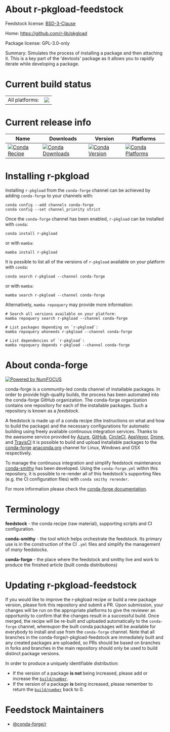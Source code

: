 About r-pkgload-feedstock
=========================

Feedstock license: [BSD-3-Clause](https://github.com/conda-forge/r-pkgload-feedstock/blob/main/LICENSE.txt)

Home: https://github.com/r-lib/pkgload

Package license: GPL-3.0-only

Summary: Simulates the process of installing a package and then attaching it. This is a key part of the 'devtools' package as it allows you to rapidly iterate while developing a package.

Current build status
====================


<table><tr><td>All platforms:</td>
    <td>
      <a href="https://dev.azure.com/conda-forge/feedstock-builds/_build/latest?definitionId=1444&branchName=main">
        <img src="https://dev.azure.com/conda-forge/feedstock-builds/_apis/build/status/r-pkgload-feedstock?branchName=main">
      </a>
    </td>
  </tr>
</table>

Current release info
====================

| Name | Downloads | Version | Platforms |
| --- | --- | --- | --- |
| [![Conda Recipe](https://img.shields.io/badge/recipe-r--pkgload-green.svg)](https://anaconda.org/conda-forge/r-pkgload) | [![Conda Downloads](https://img.shields.io/conda/dn/conda-forge/r-pkgload.svg)](https://anaconda.org/conda-forge/r-pkgload) | [![Conda Version](https://img.shields.io/conda/vn/conda-forge/r-pkgload.svg)](https://anaconda.org/conda-forge/r-pkgload) | [![Conda Platforms](https://img.shields.io/conda/pn/conda-forge/r-pkgload.svg)](https://anaconda.org/conda-forge/r-pkgload) |

Installing r-pkgload
====================

Installing `r-pkgload` from the `conda-forge` channel can be achieved by adding `conda-forge` to your channels with:

```
conda config --add channels conda-forge
conda config --set channel_priority strict
```

Once the `conda-forge` channel has been enabled, `r-pkgload` can be installed with `conda`:

```
conda install r-pkgload
```

or with `mamba`:

```
mamba install r-pkgload
```

It is possible to list all of the versions of `r-pkgload` available on your platform with `conda`:

```
conda search r-pkgload --channel conda-forge
```

or with `mamba`:

```
mamba search r-pkgload --channel conda-forge
```

Alternatively, `mamba repoquery` may provide more information:

```
# Search all versions available on your platform:
mamba repoquery search r-pkgload --channel conda-forge

# List packages depending on `r-pkgload`:
mamba repoquery whoneeds r-pkgload --channel conda-forge

# List dependencies of `r-pkgload`:
mamba repoquery depends r-pkgload --channel conda-forge
```


About conda-forge
=================

[![Powered by
NumFOCUS](https://img.shields.io/badge/powered%20by-NumFOCUS-orange.svg?style=flat&colorA=E1523D&colorB=007D8A)](https://numfocus.org)

conda-forge is a community-led conda channel of installable packages.
In order to provide high-quality builds, the process has been automated into the
conda-forge GitHub organization. The conda-forge organization contains one repository
for each of the installable packages. Such a repository is known as a *feedstock*.

A feedstock is made up of a conda recipe (the instructions on what and how to build
the package) and the necessary configurations for automatic building using freely
available continuous integration services. Thanks to the awesome service provided by
[Azure](https://azure.microsoft.com/en-us/services/devops/), [GitHub](https://github.com/),
[CircleCI](https://circleci.com/), [AppVeyor](https://www.appveyor.com/),
[Drone](https://cloud.drone.io/welcome), and [TravisCI](https://travis-ci.com/)
it is possible to build and upload installable packages to the
[conda-forge](https://anaconda.org/conda-forge) [anaconda.org](https://anaconda.org/)
channel for Linux, Windows and OSX respectively.

To manage the continuous integration and simplify feedstock maintenance
[conda-smithy](https://github.com/conda-forge/conda-smithy) has been developed.
Using the ``conda-forge.yml`` within this repository, it is possible to re-render all of
this feedstock's supporting files (e.g. the CI configuration files) with ``conda smithy rerender``.

For more information please check the [conda-forge documentation](https://conda-forge.org/docs/).

Terminology
===========

**feedstock** - the conda recipe (raw material), supporting scripts and CI configuration.

**conda-smithy** - the tool which helps orchestrate the feedstock.
                   Its primary use is in the construction of the CI ``.yml`` files
                   and simplify the management of *many* feedstocks.

**conda-forge** - the place where the feedstock and smithy live and work to
                  produce the finished article (built conda distributions)


Updating r-pkgload-feedstock
============================

If you would like to improve the r-pkgload recipe or build a new
package version, please fork this repository and submit a PR. Upon submission,
your changes will be run on the appropriate platforms to give the reviewer an
opportunity to confirm that the changes result in a successful build. Once
merged, the recipe will be re-built and uploaded automatically to the
`conda-forge` channel, whereupon the built conda packages will be available for
everybody to install and use from the `conda-forge` channel.
Note that all branches in the conda-forge/r-pkgload-feedstock are
immediately built and any created packages are uploaded, so PRs should be based
on branches in forks and branches in the main repository should only be used to
build distinct package versions.

In order to produce a uniquely identifiable distribution:
 * If the version of a package **is not** being increased, please add or increase
   the [``build/number``](https://docs.conda.io/projects/conda-build/en/latest/resources/define-metadata.html#build-number-and-string).
 * If the version of a package **is** being increased, please remember to return
   the [``build/number``](https://docs.conda.io/projects/conda-build/en/latest/resources/define-metadata.html#build-number-and-string)
   back to 0.

Feedstock Maintainers
=====================

* [@conda-forge/r](https://github.com/orgs/conda-forge/teams/r/)


